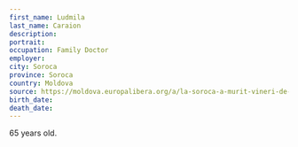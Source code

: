 ```yaml
---
first_name: Ludmila
last_name: Caraion
description: 
portrait: 
occupation: Family Doctor
employer: 
city: Soroca
province: Soroca
country: Moldova
source: https://moldova.europalibera.org/a/la-soroca-a-murit-vineri-de-coronavirus-o-doctori%C8%9B%C4%83-de-65-de-ani/30527867.html
birth_date: 
death_date: 
---
```


65 years old.